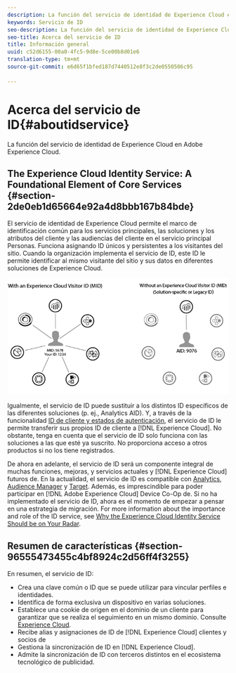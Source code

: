 ```yaml
---
description: La función del servicio de identidad de Experience Cloud en Adobe Experience Cloud.
keywords: Servicio de ID
seo-description: La función del servicio de identidad de Experience Cloud en Adobe Experience Cloud.
seo-title: Acerca del servicio de ID
title: Información general
uuid: c52d6155-00a0-4fc5-9d8e-5ce00b8d01e6
translation-type: tm+mt
source-git-commit: e6d65f1bfed187d7440512e8f3c2de0550506c95

---
```



# Acerca del servicio de ID{#aboutidservice}

La función del servicio de identidad de Experience Cloud en Adobe Experience Cloud.

<!--
mcvid-functionality.xml
-->

## The Experience Cloud Identity Service: A Foundational Element of Core Services {#section-2de0eb1d65664e92a4d8bbb167b84bde}

El servicio de identidad de Experience Cloud permite el marco de identificación común para los servicios principales, las soluciones y los atributos del cliente y las audiencias del cliente en el servicio principal Personas. Funciona asignando ID únicos y persistentes a los visitantes del sitio. Cuando la organización implementa el servicio de ID, este ID le permite identificar al mismo visitante del sitio y sus datos en diferentes soluciones de Experience Cloud.

![](assets/ecid.png)

Igualmente, el servicio de ID puede sustituir a los distintos ID específicos de las diferentes soluciones (p. ej., Analytics AID). Y, a través de la funcionalidad [ID de cliente y estados de autenticación](../reference/authenticated-state.md), el servicio de ID le permite transferir sus propios ID de cliente a [!DNL Experience Cloud]. No obstante, tenga en cuenta que el servicio de ID solo funciona con las soluciones a las que esté ya suscrito. No proporciona acceso a otros productos si no los tiene registrados.

De ahora en adelante, el servicio de ID será un componente integral de muchas funciones, mejoras, y servicios actuales y [!DNL Experience Cloud] futuros de. En la actualidad, el servicio de ID es compatible con [Analytics](http://www.adobe.com/marketing-cloud/web-analytics.html), [Audience Manager](http://www.adobe.com/marketing-cloud/data-management-platform.html) y [Target](http://www.adobe.com/marketing-cloud/testing-targeting.html). Además, es imprescindible para poder participar en [!DNL Adobe Experience Cloud] Device Co-Op de. Si no ha implementado el servicio de ID, ahora es el momento de empezar a pensar en una estrategia de migración. For more information about the importance and role of the ID service, see [Why the Experience Cloud Identity Service Should be on Your Radar](http://blogs.adobe.com/digitalmarketing/analytics/why-new-adobe-marketing-cloud-id-service-should-be-on-your-radar/).

## Resumen de características {#section-96555473455c4bf8924c2d56ff4f3255}

En resumen, el servicio de ID:

* Crea una clave común o ID que se puede utilizar para vincular perfiles e identidades.
* Identifica de forma exclusiva un dispositivo en varias soluciones.
* Establece una cookie de origen en el dominio de un cliente para garantizar que se realiza el seguimiento en un mismo dominio. Consulte [Experience Cloud](../introduction/cookies.md).
* Recibe alias y asignaciones de ID de [!DNL Experience Cloud] clientes y socios de
* Gestiona la sincronización de ID en [!DNL Experience Cloud].
* Admite la sincronización de ID con terceros distintos en el ecosistema tecnológico de publicidad.
